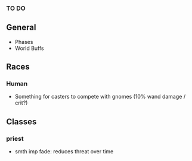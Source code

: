 ### TO DO

## General

- Phases
- World Buffs

## Races

### Human

- Something for casters to compete with gnomes (10% wand damage / crit?)

## Classes

### priest

- smth imp fade: reduces threat over time
